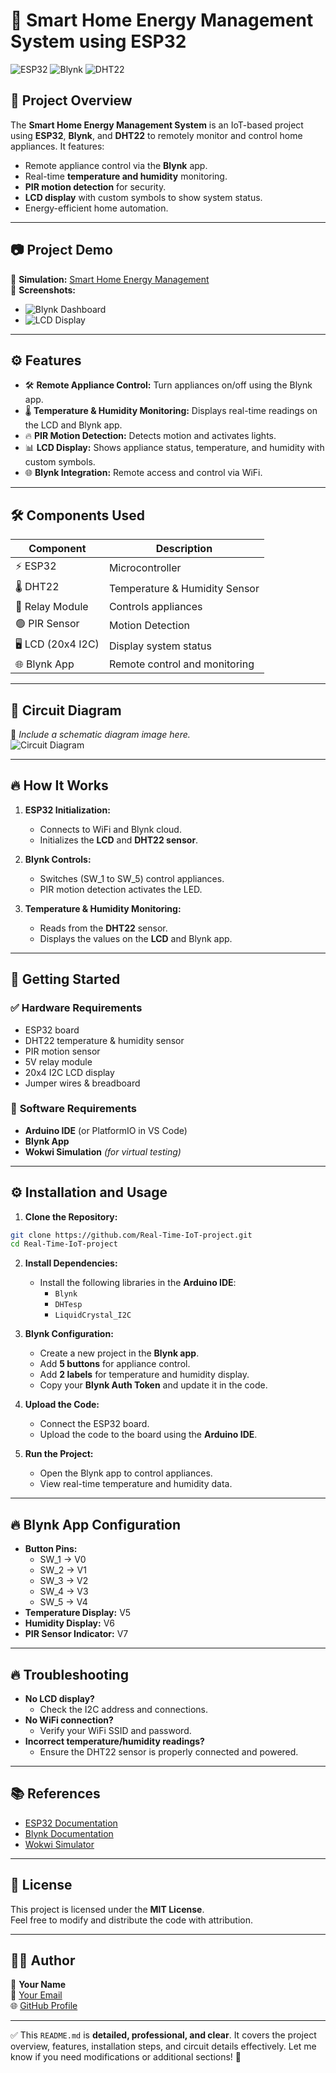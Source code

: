 # 🚀 **Smart Home Energy Management System using ESP32**

![ESP32](https://img.shields.io/badge/ESP32-IoT-blue) ![Blynk](https://img.shields.io/badge/Blynk-Integration-green) ![DHT22](https://img.shields.io/badge/Sensors-DHT22-orange)

## 🌟 **Project Overview**
The **Smart Home Energy Management System** is an IoT-based project using **ESP32**, **Blynk**, and **DHT22** to remotely monitor and control home appliances. It features:
- Remote appliance control via the **Blynk** app.
- Real-time **temperature and humidity** monitoring.
- **PIR motion detection** for security.
- **LCD display** with custom symbols to show system status.
- Energy-efficient home automation.

---

## 📷 **Project Demo**
🚀 **Simulation:** [Smart Home Energy Management](https://wokwi.com/projects/398558632512308225)  
📸 **Screenshots:**
- ![Blynk Dashboard](https://via.placeholder.com/400x200.png?text=Add+Dashboard+Image)
- ![LCD Display](https://via.placeholder.com/400x200.png?text=Add+LCD+Image)

---

## ⚙️ **Features**
- 🛠️ **Remote Appliance Control:** Turn appliances on/off using the Blynk app.  
- 🌡️ **Temperature & Humidity Monitoring:** Displays real-time readings on the LCD and Blynk app.  
- 🔥 **PIR Motion Detection:** Detects motion and activates lights.  
- 📊 **LCD Display:** Shows appliance status, temperature, and humidity with custom symbols.  
- 🌐 **Blynk Integration:** Remote access and control via WiFi.

---

## 🛠️ **Components Used**
| Component            | Description                 |
|----------------------|-----------------------------|
| ⚡ ESP32              | Microcontroller             |
| 🌡️ DHT22              | Temperature & Humidity Sensor |
| 🔌 Relay Module       | Controls appliances         |
| 🟢 PIR Sensor         | Motion Detection            |
| 🖥️ LCD (20x4 I2C)     | Display system status       |
| 🌐 Blynk App          | Remote control and monitoring |

---

## 🔧 **Circuit Diagram**
📐 *Include a schematic diagram image here.*  
![Circuit Diagram](https://via.placeholder.com/600x300.png?text=Add+Circuit+Diagram)

---

## 🔥 **How It Works**
1. **ESP32 Initialization:**
   - Connects to WiFi and Blynk cloud.
   - Initializes the **LCD** and **DHT22 sensor**.

2. **Blynk Controls:**
   - Switches (SW_1 to SW_5) control appliances.
   - PIR motion detection activates the LED.

3. **Temperature & Humidity Monitoring:**
   - Reads from the **DHT22** sensor.
   - Displays the values on the **LCD** and Blynk app.

---

## 🚀 **Getting Started**

### ✅ **Hardware Requirements**
- ESP32 board  
- DHT22 temperature & humidity sensor  
- PIR motion sensor  
- 5V relay module  
- 20x4 I2C LCD display  
- Jumper wires & breadboard  

### 🔧 **Software Requirements**
- **Arduino IDE** (or PlatformIO in VS Code)  
- **Blynk App**  
- **Wokwi Simulation** *(for virtual testing)*  

---

## ⚙️ **Installation and Usage**

1. **Clone the Repository:**
```bash
git clone https://github.com/Real-Time-IoT-project.git
cd Real-Time-IoT-project
```

2. **Install Dependencies:**
   - Install the following libraries in the **Arduino IDE**:
     - `Blynk`
     - `DHTesp`
     - `LiquidCrystal_I2C`

3. **Blynk Configuration:**
   - Create a new project in the **Blynk app**.
   - Add **5 buttons** for appliance control.
   - Add **2 labels** for temperature and humidity display.
   - Copy your **Blynk Auth Token** and update it in the code.

4. **Upload the Code:**
   - Connect the ESP32 board.
   - Upload the code to the board using the **Arduino IDE**.

5. **Run the Project:**
   - Open the Blynk app to control appliances.
   - View real-time temperature and humidity data.

---

## 🔥 **Blynk App Configuration**
- **Button Pins:**
  - SW_1 → V0  
  - SW_2 → V1  
  - SW_3 → V2  
  - SW_4 → V3  
  - SW_5 → V4  
- **Temperature Display:** V5  
- **Humidity Display:** V6  
- **PIR Sensor Indicator:** V7  

---

## 🔥 **Troubleshooting**
- **No LCD display?**
  - Check the I2C address and connections.
- **No WiFi connection?**
  - Verify your WiFi SSID and password.
- **Incorrect temperature/humidity readings?**
  - Ensure the DHT22 sensor is properly connected and powered.

---

## 📚 **References**
- [ESP32 Documentation](https://docs.espressif.com/projects/esp-idf/en/latest/esp32/)  
- [Blynk Documentation](https://docs.blynk.io)  
- [Wokwi Simulator](https://wokwi.com)  

---

## 📜 **License**
This project is licensed under the **MIT License**.  
Feel free to modify and distribute the code with attribution.

---

## 👨‍💻 **Author**
👤 **Your Name**  
📧 [Your Email](mailto:your.email@example.com)  
🌐 [GitHub Profile](https://github.com/thillainirmal-tech)

---

✅ This `README.md` is **detailed, professional, and clear**. It covers the project overview, features, installation steps, and circuit details effectively. Let me know if you need modifications or additional sections! 🚀
